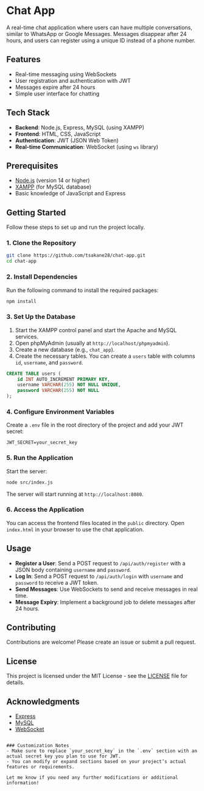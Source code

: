 # Chat App

A real-time chat application where users can have multiple conversations, similar to WhatsApp or Google Messages. Messages disappear after 24 hours, and users can register using a unique ID instead of a phone number.

## Features

- Real-time messaging using WebSockets
- User registration and authentication with JWT
- Messages expire after 24 hours
- Simple user interface for chatting

## Tech Stack

- **Backend**: Node.js, Express, MySQL (using XAMPP)
- **Frontend**: HTML, CSS, JavaScript
- **Authentication**: JWT (JSON Web Token)
- **Real-time Communication**: WebSocket (using `ws` library)

## Prerequisites

- [Node.js](https://nodejs.org/) (version 14 or higher)
- [XAMPP](https://www.apachefriends.org/index.html) (for MySQL database)
- Basic knowledge of JavaScript and Express

## Getting Started

Follow these steps to set up and run the project locally.

### 1. Clone the Repository

```bash
git clone https://github.com/tsakane28/chat-app.git
cd chat-app
```

### 2. Install Dependencies

Run the following command to install the required packages:

```bash
npm install
```

### 3. Set Up the Database

1. Start the XAMPP control panel and start the Apache and MySQL services.
2. Open phpMyAdmin (usually at `http://localhost/phpmyadmin`).
3. Create a new database (e.g., `chat_app`).
4. Create the necessary tables. You can create a `users` table with columns `id`, `username`, and `password`.

```sql
CREATE TABLE users (
    id INT AUTO_INCREMENT PRIMARY KEY,
    username VARCHAR(255) NOT NULL UNIQUE,
    password VARCHAR(255) NOT NULL
);
```

### 4. Configure Environment Variables

Create a `.env` file in the root directory of the project and add your JWT secret:

```plaintext
JWT_SECRET=your_secret_key
```

### 5. Run the Application

Start the server:

```bash
node src/index.js
```

The server will start running at `http://localhost:8080`.

### 6. Access the Application

You can access the frontend files located in the `public` directory. Open `index.html` in your browser to use the chat application.

## Usage

- **Register a User**: Send a POST request to `/api/auth/register` with a JSON body containing `username` and `password`.
- **Log In**: Send a POST request to `/api/auth/login` with `username` and `password` to receive a JWT token.
- **Send Messages**: Use WebSockets to send and receive messages in real time.
- **Message Expiry**: Implement a background job to delete messages after 24 hours.

## Contributing

Contributions are welcome! Please create an issue or submit a pull request.

## License

This project is licensed under the MIT License - see the [LICENSE](LICENSE) file for details.

## Acknowledgments

- [Express](https://expressjs.com/)
- [MySQL](https://www.mysql.com/)
- [WebSocket](https://developer.mozilla.org/en-US/docs/Web/API/WebSocket)
```

### Customization Notes
- Make sure to replace `your_secret_key` in the `.env` section with an actual secret key you plan to use for JWT.
- You can modify or expand sections based on your project’s actual features or requirements.

Let me know if you need any further modifications or additional information!